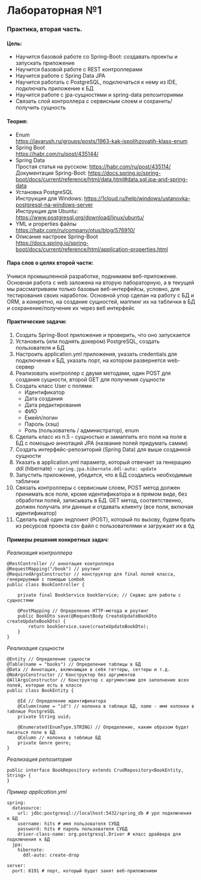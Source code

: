 # Лабораторная №1

### Практика, вторая часть.

#### Цель:

- Научится базовой работе со Spring-Boot: создавать проекты и запускать приложение
- Научится базовой работе с REST контроллерами
- Научится работе с Spring Data JPA
- Научится работать с PostgreSQL, подключаться к нему из IDE, подключать приложение к БД
- Научится работе с jpa-сущностями и spring-data репозиториями
- Связать слой контроллера с сервисным слоем и сохранить/получить сущность

#### Теория:

- Enum  
  https://javarush.ru/groups/posts/1963-kak-ispoljhzovatjh-klass-enum
- Spring Boot  
  https://habr.com/ru/post/435144/  
- Spring Data      
  Простая статья на русском: https://habr.com/ru/post/435114/  
  Документация Spring-Boot: https://docs.spring.io/spring-boot/docs/current/reference/html/data.html#data.sql.jpa-and-spring-data
- Установка PostgreSQL  
  Инструкция для Windows: https://1cloud.ru/help/windows/ustanovka-postgresql-na-windows-server  
  Инструкция для Ubuntu: https://www.postgresql.org/download/linux/ubuntu/
- YML и properties файлы    
  https://habr.com/ru/company/otus/blog/576910/
- Описание настроек Spring-Boot  
  https://docs.spring.io/spring-boot/docs/current/reference/html/application-properties.html  

#### Пара слов о целях второй части:
Учимся промышленной разработке, поднимаем веб-приложение. Основная работа с web заложена на вторую
лабораторную, а в текущей мы рассматриваем только базовые веб-интерфейсы, условно, для тестирования своих наработок.
Основной упор сделан на работу с БД и ORM, а конкретно, на создание сущностей, маппинг их на таблички в БД и
сохранение/получение их через веб интерфейс

#### Практические задачи:

1. Создать Spring-Boot приложение и проверить, что оно запускается
2. Установить (или поднять докером) PostgreSQL, создать пользователя и БД
3. Настроить application.yml приложения, указать credentials для подключения к БД, указать порт, на котором развернется
   web-сервер
4. Реализовать контроллер с двумя методами, один POST для создания сущности, второй GET для получения сущности
5. Создать класс User с полями:
    - Идентификатор
    - Дата создания
    - Дата редактирования
    - ФИО
    - Емейл/логин
    - Пароль (хэш)
    - Роль (пользователь / администратор), enum
6. Сделать класс из п.5 - сущностью и замаппить его поля на поля в БД с помощью аннотаций JPA (название полей придумать самим)
7. Создать интерфейс-репозиторий (Spring Data) для выше созданной сущности
8. Указать в application.yml параметр, который отвечает за генерацию ddl (hibernate) - ```spring.jpa.hibernate.ddl-auto: update```
9. Запустить приложение, убедится, что в БД создались необходимые таблички
10. Связать контроллеры с сервисным слоем, POST метод должен принимать все поля, кроме идентификатора и в прямом виде, без
    обработки полей, записывать в БД. GET метод, соответственно, должен получать эти данные и отдавать клиенту
    (все поля, включая идентификатор)
11. Сделать ещё один эндпоинт (POST), который по вызову, будем брать из ресурсов проекта csv файл с пользователями и
    загружает их в бд

#### Примеры решения конкретных задач:

*Реализация контроллера*

```
@RestController // аннотация контроллера
@RequestMapping("/book") // роутинг
@RequiredArgsConstructor // конструктор для final полей класса, генерируемый с помощью Lombok
public class BookController {

    private final BookService bookService; // Сервис для работы с сущностями

    @PostMapping // Определение HTTP-метода и роутинг
    public BookDto save(@RequestBody CreateUpdateBookDto createUpdateBookDto) {
        return bookService.save(createUpdateBookDto);
    }
}
```

*Реализация сущности*

```
@Entity // Определение сущности
@Table(name = "books") // Определение таблицы в БД
@Data // Аннотация, включающая в себя геттеры, сеттеры и т.д.
@NoArgsConstructor // Конструктор без аргументов
@AllArgsConstructor // Конструктор с аргументами для заполнение всех полей, которые есть в классе
public class BookEntity {

    @Id // Определение идентификатора
    @Column(name = "id") // колонка в таблице БД, name - имя колонки в таблице PostgreSQL
    private String uuid;

    @Enumerated(EnumType.STRING) // Определение, каким образом будет писаться поле в БД 
    @Column // колонка в таблице БД
    private Genre genre;
}
```

*Реализация репозитория*

```
public interface BookRepository extends CrudRepository<BookEntity, String> {
}
```

*Пример application.yml*

```
spring:
  datasource:
    url: jdbc:postgresql://localhost:5432/spring_db # урл подключения к БД
    username: hits # имя пользователя СУБД
    password: hits # пароль пользователя СУБД
    driver-class-name: org.postgresql.Driver # класс драйвера для подключения к БД
  jpa:
    hibernate:
      ddl-auto: create-drop

server:
  port: 8191 # порт, который будет занят веб-приложением
```
